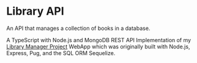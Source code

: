 # Library API 
An API that manages a collection of books in a database. 

A TypeScript with Node.js and MongoDB REST API Implementation of my [Library Manager Project](https://github.com/epaitoo/sql-library-manager) WebApp which was originally built with Node.js, Express, Pug, and the SQL ORM Sequelize.

